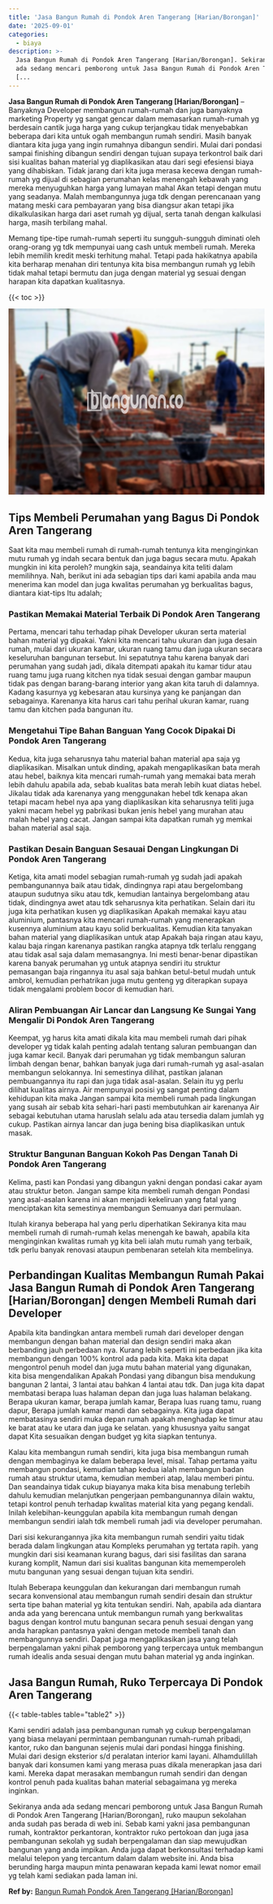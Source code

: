 ```yaml
---
title: 'Jasa Bangun Rumah di Pondok Aren Tangerang [Harian/Borongan]'
date: '2025-09-01'
categories:
  - biaya
description: >-
  Jasa Bangun Rumah di Pondok Aren Tangerang [Harian/Borongan]. Sekiranya anda
  ada sedang mencari pemborong untuk Jasa Bangun Rumah di Pondok Aren Tangerang
  [...
---
```


**Jasa Bangun Rumah di Pondok Aren Tangerang \[Harian/Borongan\]** – Banyaknya Developer membangun rumah-rumah dan juga banyaknya marketing Property yg sangat gencar dalam memasarkan rumah-rumah yg berdesain cantik juga harga yang cukup terjangkau tidak menyebabkan beberapa dari kita untuk ogah membangun rumah sendiri. Masih banyak diantara kita juga yang ingin rumahnya dibangun sendiri. Mulai dari pondasi sampai finishing dibangun sendiri dengan tujuan supaya terkontrol baik dari sisi kualitas bahan material yg diaplikasikan atau dari segi efesiensi biaya yang dihabiskan. Tidak jarang dari kita juga merasa kecewa dengan rumah-rumah yg dijual di sebagian perumahan kelas menengah kebawah yang mereka menyuguhkan harga yang lumayan mahal Akan tetapi dengan mutu yang seadanya. Malah membangunnya juga tdk dengan perencanaan yang matang meski cara pembayaran yang bisa diangsur akan tetapi jika dikalkulasikan harga dari aset rumah yg dijual, serta tanah dengan kalkulasi harga, masih terbilang mahal.

Memang tipe-tipe rumah-rumah seperti itu sungguh-sungguh diminati oleh orang-orang yg tdk mempunyai uang cash untuk membeli rumah. Mereka lebih memilih kredit meski terhitung mahal. Tetapi pada hakikatnya apabila kita berharap menahan diri tentunya kita bisa membangun rumah yg lebih tidak mahal tetapi bermutu dan juga dengan material yg sesuai dengan harapan kita dapatkan kualitasnya.

{{< toc >}}

![Jasa Bangun Rumah di Pondok Aren Tangerang [Harian/Borongan]](/images/borong-bangunan-01.png)

## Tips Membeli Perumahan yang Bagus Di Pondok Aren Tangerang

Saat kita mau membeli rumah di rumah-rumah tentunya kita menginginkan mutu rumah yg indah secara bentuk dan juga bagus secara mutu. Apakah mungkin ini kita peroleh? mungkin saja, seandainya kita teliti dalam memilihnya. Nah, berikut ini ada sebagian tips dari kami apabila anda mau menerima kan model dan juga kwalitas perumahan yg berkualitas bagus, diantara kiat-tips Itu adalah;

### Pastikan Memakai Material Terbaik Di Pondok Aren Tangerang

Pertama, mencari tahu terhadap pihak Developer ukuran serta material bahan material yg dipakai. Yakni kita mencari tahu ukuran dan juga desain rumah, mulai dari ukuran kamar, ukuran ruang tamu dan juga ukuran secara keseluruhan bangunan tersebut. Ini sepatutnya tahu karena banyak dari perumahan yang sudah jadi, dikala ditempati apakah itu kamar tidur atau ruang tamu juga ruang kitchen nya tidak sesuai dengan gambar maupun tidak pas dengan barang-barang interior yang akan kita taruh di dalamnya. Kadang kasurnya yg kebesaran atau kursinya yang ke panjangan dan sebagainya. Karenanya kita harus cari tahu perihal ukuran kamar, ruang tamu dan kitchen pada bangunan itu.

### Mengetahui Tipe Bahan Banguan Yang Cocok Dipakai Di Pondok Aren Tangerang

Kedua, kita juga seharusnya tahu material bahan material apa saja yg diaplikasikan. Misalkan untuk dinding, apakah mengaplikasikan bata merah atau hebel, baiknya kita mencari rumah-rumah yang memakai bata merah lebih dahulu apabila ada, sebab kualitas bata merah lebih kuat diatas hebel. Jikalau tidak ada karenanya yang menggunakan hebel tdk kenapa akan tetapi macam hebel nya apa yang diaplikasikan kita seharusnya teliti juga yakni macam hebel yg pabrikasi bukan jenis hebel yang murahan atau malah hebel yang cacat. Jangan sampai kita dapatkan rumah yg memkai bahan material asal saja.

### Pastikan Desain Banguan Sesauai Dengan Lingkungan Di Pondok Aren Tangerang

Ketiga, kita amati model sebagian rumah-rumah yg sudah jadi apakah pembangunannya baik atau tidak, dindingnya rapi atau bergelombang ataupun sudutnya siku atau tdk, kemudian lantainya bergelombang atau tidak, dindingnya awet atau tdk seharusnya kita perhatikan. Selain dari itu juga kita perhatikan kusen yg diaplikasikan Apakah memakai kayu atau aluminium, pantasnya kita mencari rumah-rumah yang menerapkan kusennya aluminium atau kayu solid berkualitas. Kemudian kita tanyakan bahan material yang diaplikasikan untuk atap Apakah baja ringan atau kayu, kalau baja ringan karenanya pastikan rangka atapnya tdk terlalu renggang atau tidak asal saja dalam memasangnya. Ini mesti benar-benar dipastikan karena banyak perumahan yg untuk atapnya sendiri itu struktur pemasangan baja ringannya itu asal saja bahkan betul-betul mudah untuk ambrol, kemudian perhatrikan juga mutu genteng yg diterapkan supaya tidak mengalami problem bocor di kemudian hari.

### Aliran Pembuangan Air Lancar dan Langsung Ke Sungai Yang Mengalir Di Pondok Aren Tangerang

Keempat, yg harus kita amati dikala kita mau membeli rumah dari pihak developer yg tidak kalah penting adalah tentang saluran pembuangan dan juga kamar kecil. Banyak dari perumahan yg tidak membangun saluran limbah dengan benar, bahkan banyak juga dari rumah-rumah yg asal-asalan membangun selokannya. Ini semestinya dilihat, pastikan jalanan pembuangannya itu rapi dan juga tidak asal-asalan. Selain itu yg perlu dilihat kualitas airnya. Air mempunyai posisi yg sangat penting dalam kehidupan kita maka Jangan sampai kita membeli rumah pada lingkungan yang susah air sebab kita sehari-hari pasti membutuhkan air karenanya Air sebagai kebutuhan utama haruslah selalu ada atau tersedia dalam jumlah yg cukup. Pastikan airnya lancar dan juga bening bisa diaplikasikan untuk masak.

### Struktur Bangunan Banguan Kokoh Pas Dengan Tanah Di Pondok Aren Tangerang

Kelima, pasti kan Pondasi yang dibangun yakni dengan pondasi cakar ayam atau struktur beton. Jangan sampe kita membeli rumah dengan Pondasi yang asal-asalan karena ini akan menjadi kekeliruan yang fatal yang menciptakan kita semestinya membangun Semuanya dari permulaan.

Itulah kiranya beberapa hal yang perlu diperhatikan Sekiranya kita mau membeli rumah di rumah-rumah kelas menengah ke bawah, apabila kita menginginkan kwalitas rumah yg kita beli ialah mutu rumah yang terbaik, tdk perlu banyak renovasi ataupun pembenaran setelah kita membelinya.

## Perbandingan Kualitas Membangun Rumah Pakai Jasa Bangun Rumah di Pondok Aren Tangerang \[Harian/Borongan\] dengen Membeli Rumah dari Developer

Apabila kita bandingkan antara membeli rumah dari developer dengan membangun dengan bahan material dan design sendiri maka akan berbanding jauh perbedaan nya. Kurang lebih seperti ini perbedaan jika kita membangun dengan 100% kontrol ada pada kita. Maka kita dapat mengontrol penuh model dan juga mutu bahan material yang digunakan, kita bisa mengendalikan Apakah Pondasi yang dibangun bisa mendukung bangunan 2 lantai, 3 lantai atau bahkan 4 lantai atau tdk. Dan juga kita dapat membatasi berapa luas halaman depan dan juga luas halaman belakang. Berapa ukuran kamar, berapa jumlah kamar, Berapa luas ruang tamu, ruang dapur, Berapa jumlah kamar mandi dan sebagainya. Kita juga dapat membatasinya sendiri muka depan rumah apakah menghadap ke timur atau ke barat atau ke utara dan juga ke selatan. yang khususnya yaitu sangat dapat Kita sesuaikan dengan budget yg kita siapkan tentunya.

Kalau kita membangun rumah sendiri, kita juga bisa membangun rumah dengan membaginya ke dalam beberapa level, misal. Tahap pertama yaitu membangun pondasi, kemudian tahap kedua ialah membangun badan rumah atau struktur utama, kemudian memberi atap, lalau memberi pintu. Dan seandainya tidak cukup biayanya maka kita bisa menabung terlebih dahulu kemudian melanjutkan pengerjaan pembangunannya dilain waktu, tetapi kontrol penuh terhadap kwalitas material kita yang pegang kendali. Inilah kelebihan-keunggulan apabila kita membangun rumah dengan membangun sendiri ialah tdk membeli rumah jadi via developer perumahan.

Dari sisi kekurangannya jika kita membangun rumah sendiri yaitu tidak berada dalam lingkungan atau Kompleks perumahan yg tertata rapih. yang mungkin dari sisi keamanan kurang bagus, dari sisi fasilitas dan sarana kurang komplit, Namun dari sisi kualitas bangunan kita mememperoleh mutu bangunan yang sesuai dengan tujuan kita sendiri.

Itulah Beberapa keunggulan dan kekurangan dari membangun rumah secara konvensional atau membangun rumah sendiri desain dan struktur serta tipe bahan material yg kita tentukan sendiri. Nah, apabila ada diantara anda ada yang berencana untuk membangun rumah yang berkwalitas bagus dengan kontrol mutu bangunan secara penuh sesuai dengan yang anda harapkan pantasnya yakni dengan metode membeli tanah dan membangunnya sendiri. Dapat juga mengaplikasikan jasa yang telah berpengalaman yakni pihak pemborong yang terpercaya untuk membangun rumah idealis anda sesuai dengan mutu bahan material yg anda inginkan.

## Jasa Bangun Rumah, Ruko Terpercaya Di Pondok Aren Tangerang

{{< table-tables table="table2" >}}

Kami sendiri adalah jasa pembangunan rumah yg cukup berpengalaman yang biasa melayani permintaan pembangunan rumah-rumah pribadi, kantor, ruko dan bangunan sejenis mulai dari pondasi hingga finishing. Mulai dari design eksterior s/d peralatan interior kami layani. Alhamdulillah banyak dari konsumen kami yang merasa puas dikala menerapkan jasa dari kami. Mereka dapat merasakan membangun rumah sendiri dan dengan kontrol penuh pada kualitas bahan material sebagaimana yg mereka inginkan.

Sekiranya anda ada sedang mencari pemborong untuk Jasa Bangun Rumah di Pondok Aren Tangerang \[Harian/Borongan\], ruko maupun sekolahan anda sudah pas berada di web ini. Sebab kami yakni jasa pembangunan rumah, kontraktor perkantoran, kontraktor ruko pertokoan dan juga jasa pembangunan sekolah yg sudah berpengalaman dan siap mewujudkan bangunan yang anda impikan. Anda juga dapat berkonsultasi terhadap kami melalui telepon yang tercantum dalam dalam website ini. Anda bisa berunding harga maupun minta penawaran kepada kami lewat nomor email yg telah kami sediakan pada laman ini.

**Ref by:** [Bangun Rumah Pondok Aren Tangerang [Harian/Borongan]](https://id.wikipedia.org/wiki/Bangun)
